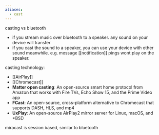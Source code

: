 ```yaml
---
aliases:
  - cast
---
```



casting vs bluetooth
- if you stream music over bluetooth to a speaker. any sound on your device will transfer
- if you cast the sound to a speaker, you can use your device with other sound meanwhile. e.g. message [[notification]] pings wont play on the speaker.

casting technology:
- [[AirPlay]]
- [[Chromecast]]
- **Matter open casting**: An open-source smart home protocol from Amazon that works with Fire TVs, Echo Show 15, and the Prime Video app 
- **FCast**: An open-source, cross-platform alternative to Chromecast that supports DASH, HLS, and mp4 
- **UxPlay**: An open-source AirPlay2 mirror server for Linux, macOS, and *BSD

miracast is session based, similar to bluetooth